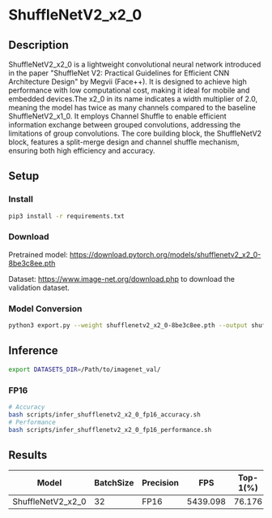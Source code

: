 # ShuffleNetV2_x2_0

## Description

ShuffleNetV2_x2_0 is a lightweight convolutional neural network introduced in the paper "ShuffleNet V2: Practical Guidelines for Efficient CNN Architecture Design" by Megvii (Face++). It is designed to achieve high performance with low computational cost, making it ideal for mobile and embedded devices.The x2_0 in its name indicates a width multiplier of 2.0, meaning the model has twice as many channels compared to the baseline ShuffleNetV2_x1_0. It employs Channel Shuffle to enable efficient information exchange between grouped convolutions, addressing the limitations of group convolutions. The core building block, the ShuffleNetV2 block, features a split-merge design and channel shuffle mechanism, ensuring both high efficiency and accuracy.

## Setup

### Install

```bash
pip3 install -r requirements.txt
```

### Download

Pretrained model: <https://download.pytorch.org/models/shufflenetv2_x2_0-8be3c8ee.pth>

Dataset: <https://www.image-net.org/download.php> to download the validation dataset.

### Model Conversion

```bash
python3 export.py --weight shufflenetv2_x2_0-8be3c8ee.pth --output shufflenetv2_x2_0.onnx
```

## Inference

```bash
export DATASETS_DIR=/Path/to/imagenet_val/
```

### FP16

```bash
# Accuracy
bash scripts/infer_shufflenetv2_x2_0_fp16_accuracy.sh
# Performance
bash scripts/infer_shufflenetv2_x2_0_fp16_performance.sh
```

## Results

| Model             | BatchSize | Precision | FPS      | Top-1(%) | Top-5(%) |
| ----------------- | --------- | --------- | -------- | -------- | -------- |
| ShuffleNetV2_x2_0 | 32        | FP16      | 5439.098 | 76.176   | 92.860   |
